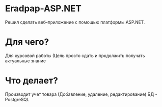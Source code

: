 # Eradpap-ASP.NET
Решил сделать веб-приложение с помощью платформы ASP.NET. 
# Для чего?
Для курсовой работы (Цель просто сдать и продолжить получать актуальные знание
# Что делает?
Производит учет товара (Добавление, удаление, редактирование) БД - PostgreSQL
